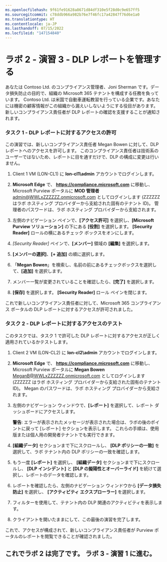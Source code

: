 ```yaml
---
ms.openlocfilehash: 9f61fe91628a8671d84df310e5f28d0c9e657ff5
ms.sourcegitcommit: c78ddb966a982b76e7f46fc17a42847f76d6e1a0
ms.translationtype: HT
ms.contentlocale: ja-JP
ms.lasthandoff: 07/15/2022
ms.locfileid: "147154840"
---
```

# <a name="lab-2---exercise-3---manage-dlp-reports"></a>ラボ 2 - 演習 3 - DLP レポートを管理する

あなたは Contoso Ltd. のコンプライアンス管理者、Joni Sherman です。データ損失防止の目的で、組織の Microsoft 365 テナントを構成する任務を負っています。 Contoso Ltd. は米国で自動車運転教習を行っている企業です。あなたには機密の顧客情報がこの組織から漏えいしないようにする役目があります。 新しいコンプライアンス責任者が DLP レポートの確認を支援することが通知されます。

### <a name="task-1---grant-access-to-dlp-reports"></a>タスク 1 - DLP レポートに対するアクセスの許可

この演習では、新しいコンプライアンス責任者 Megan Bowen に対して、DLP レポートへのアクセスを許可します。 このコンプライアンス責任者は技術系のユーザーではないため、レポートに目を通すだけで、DLP の構成に変更は行いません。

1. Client 1 VM (LON-CL1) に **lon-cl1\admin** アカウントでログインします。

1. **Microsoft Edge** で、 **https://compliance.microsoft.com** に移動し、Microsoft Purview ポータルに **MOD 管理者** admin@WWLxZZZZZZ.onmicrosoft.com としてログインします (ZZZZZZ はラボ ホスティング プロバイダーから支給された固有のテナント ID)。  管理者のパスワードは、ラボ ホスティング プロバイダーから支給されます。

1. 左側のナビゲーション ペインで、**[アクセス許可]** を選択し、**[Microsoft Purview ソリューション]** の下にある **[役割]** を選択します。  **[Security Reader]** ロールの横にあるチェック ボックスをオンにします。

1. *[Security Reader]* ペインで、**[メンバー]** 領域の **[編集]** を選択します。

1. **[メンバーの選択]**、**[+ 追加]** の順に選択します。

1. 「**Megan Bowen**」を検索し、名前の前にあるチェックボックスを選択して、**[追加]** を選択します。

1. メンバー一覧が変更されていることを確認したら、**[完了]** を選択します。

1. **[保存]** を選択します。 **[Security Reader]** ロール ペインを閉じます。

これで新しいコンプライアンス責任者に対して、Microsoft 365 コンプライアンス ポータルの DLP レポートに対するアクセスが許可されました。

### <a name="task-2---test-access-to-dlp-reports"></a>タスク 2 - DLP レポートに対するアクセスのテスト

このタスクでは、タスク 1 で許可した DLP レポートに対するアクセスが正しく適用されているかテストします。

1. Client 2 VM (LON-CL2) に **lon-cl2\admin** アカウントでログインします。

1. **Microsoft Edge** で、 **https://compliance.microsoft.com** に移動し、Microsoft Purview ポータルに **Megan Bowen** MeganB@WWLxZZZZZZ.onmicrosoft.com としてログインします (ZZZZZZ はラボ ホスティング プロバイダーから支給された固有のテナント ID)。  Megan のパスワードは、ラボ ホスティング プロバイダーから支給されます。

1. 左側のナビゲーション ウィンドウで、**[レポート]** を選択して、レポート ダッシュボードにアクセスします。

    **警告**: エラーが表示されたメッセージが表示された場合は、ラボの後のポイントに戻って [レポート] セクションを表示します。 これらの手順は、使用版または個人用の開発者テナントでも実行できます。

    [//]: <> ([レポート] セクションにアクセスすると、ラボ テナントにエラー メッセージが表示されます。しかし、タスクはラボ テナントで動作します。)

1. **[組織データ]** セクションまで下にスクロールし、 **[DLP ポリシーの一致]** を選択して、ラボ テナント内の DLP ポリシーの一致を確認します。

1. もう一度 **[レポート]** を選択し、 **[組織データ]** セクションまで下にスクロールし、 **[DLP インシデント]** と **[DLP の擬陽性とオーバーライド]** を続けて選択し、レポートのデータを確認します。 

1. レポートを確認したら、左側のナビゲーション ウィンドウから **[データ損失防止]** を選択し、 **[アクティビティ エクスプローラー]** を選択します。

1. フィルターを使用して、テナント内の DLP 関連のアクティビティを表示します。

1. クライアントを開いたままにして、この最後の演習を完了します。

これで、アクセスが構成されて、新しいコンプライアンス責任者が Purview ポータルのレポートを閲覧できることが確認されました。

## <a name="you-have-completed-the-lab-2-proceed-to-lab-3---exercise-1"></a>これでラボ 2 は完了です。 ラボ 3 - 演習 1 に進む。
